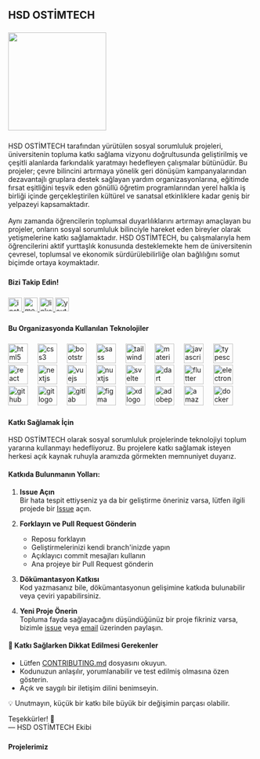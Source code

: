 <h2 align="left">HSD OSTİMTECH</h2>

###

<div align="left">
  <img height="200" src="https://media.licdn.com/dms/image/v2/D4E0BAQGvEndTpmWVWA/company-logo_200_200/B4EZWGjhBBHMAM-/0/1741719212606?e=1753920000&v=beta&t=r32eMlvNfMFLB6EuQuGknoDbhNqINnNbmWT6_aDTXD4"  />
</div>

###

<p align="left">HSD OSTİMTECH tarafından yürütülen sosyal sorumluluk projeleri, üniversitenin topluma katkı sağlama vizyonu doğrultusunda geliştirilmiş ve çeşitli alanlarda farkındalık yaratmayı hedefleyen çalışmalar bütünüdür. Bu projeler; çevre bilincini artırmaya yönelik geri dönüşüm kampanyalarından dezavantajlı gruplara destek sağlayan yardım organizasyonlarına, eğitimde fırsat eşitliğini teşvik eden gönüllü öğretim programlarından yerel halkla iş birliği içinde gerçekleştirilen kültürel ve sanatsal etkinliklere kadar geniş bir yelpazeyi kapsamaktadır.<br><br>Aynı zamanda öğrencilerin toplumsal duyarlılıklarını artırmayı amaçlayan bu projeler, onların sosyal sorumluluk bilinciyle hareket eden bireyler olarak yetişmelerine katkı sağlamaktadır. HSD OSTİMTECH, bu çalışmalarıyla hem öğrencilerini aktif yurttaşlık konusunda desteklemekte hem de üniversitenin çevresel, toplumsal ve ekonomik sürdürülebilirliğe olan bağlılığını somut biçimde ortaya koymaktadır.</p>

###

<h4 align="left">Bizi Takip Edin!</h4>

###

<div align="left">
  <a href="https://www.instagram.com/hsd.ostimtech" target="_blank">
    <img src="https://img.shields.io/static/v1?message=Instagram&logo=instagram&label=&color=E4405F&logoColor=white&labelColor=&style=for-the-badge" height="28" alt="instagram logo"  />
  </a>
  <a href="https://www.medium.com/@hsd.ostimtech" target="_blank">
    <img src="https://img.shields.io/static/v1?message=Medium&logo=medium&label=&color=12100E&logoColor=white&labelColor=&style=for-the-badge" height="28" alt="medium logo"  />
  </a>
  <a href="https://www.linkedin.com/company/hsd-ostimtech/posts/?feedView=all" target="_blank">
    <img src="https://img.shields.io/static/v1?message=LinkedIn&logo=linkedin&label=&color=0077B5&logoColor=white&labelColor=&style=for-the-badge" height="28" alt="linkedin logo"  />
  </a>
  <a href="https://youtube.com/@hsdostimtech?si=Ke12CCj9nj0D0pU3" target="_blank">
    <img src="https://img.shields.io/static/v1?message=Youtube&logo=youtube&label=&color=FF0000&logoColor=white&labelColor=&style=for-the-badge" height="28" alt="youtube logo"  />
  </a>
</div>

###

<h4 align="left">Bu Organizasyonda Kullanılan Teknolojiler</h4>

###

<div align="left">
  <img src="https://skillicons.dev/icons?i=html" height="40" alt="html5 logo"  />
  <img width="12" />
  <img src="https://skillicons.dev/icons?i=css" height="40" alt="css3 logo"  />
  <img width="12" />
  <img src="https://skillicons.dev/icons?i=bootstrap" height="40" alt="bootstrap logo"  />
  <img width="12" />
  <img src="https://skillicons.dev/icons?i=sass" height="40" alt="sass logo"  />
  <img width="12" />
  <img src="https://skillicons.dev/icons?i=tailwind" height="40" alt="tailwindcss logo"  />
  <img width="12" />
  <img src="https://skillicons.dev/icons?i=materialui" height="40" alt="materialui logo"  />
  <img width="12" />
  <img src="https://skillicons.dev/icons?i=js" height="40" alt="javascript logo"  />
  <img width="12" />
  <img src="https://skillicons.dev/icons?i=ts" height="40" alt="typescript logo"  />
  <img width="12" />
  <img src="https://skillicons.dev/icons?i=react" height="40" alt="react logo"  />
  <img width="12" />
  <img src="https://skillicons.dev/icons?i=nextjs" height="40" alt="nextjs logo"  />
  <img width="12" />
  <img src="https://skillicons.dev/icons?i=vue" height="40" alt="vuejs logo"  />
  <img width="12" />
  <img src="https://skillicons.dev/icons?i=nuxtjs" height="40" alt="nuxtjs logo"  />
  <img width="12" />
  <img src="https://skillicons.dev/icons?i=svelte" height="40" alt="svelte logo"  />
  <img width="12" />
  <img src="https://skillicons.dev/icons?i=dart" height="40" alt="dart logo"  />
  <img width="12" />
  <img src="https://skillicons.dev/icons?i=flutter" height="40" alt="flutter logo"  />
  <img width="12" />
  <img src="https://skillicons.dev/icons?i=electron" height="40" alt="electron logo"  />
  <img width="12" />
  <img src="https://skillicons.dev/icons?i=github" height="40" alt="github logo"  />
  <img width="12" />
  <img src="https://skillicons.dev/icons?i=git" height="40" alt="git logo"  />
  <img width="12" />
  <img src="https://skillicons.dev/icons?i=gitlab" height="40" alt="gitlab logo"  />
  <img width="12" />
  <img src="https://skillicons.dev/icons?i=figma" height="40" alt="figma logo"  />
  <img width="12" />
  <img src="https://skillicons.dev/icons?i=xd" height="40" alt="xd logo"  />
  <img width="12" />
  <img src="https://skillicons.dev/icons?i=ps" height="40" alt="adobephotoshop logo"  />
  <img width="12" />
  <img src="https://skillicons.dev/icons?i=aws" height="40" alt="amazonwebservices logo"  />
  <img width="12" />
  <img src="https://skillicons.dev/icons?i=docker" height="40" alt="docker logo"  />
</div>

###

<h4 align="left">Katkı Sağlamak İçin</h4>

HSD OSTİMTECH olarak sosyal sorumluluk projelerinde teknolojiyi toplum yararına kullanmayı hedefliyoruz. Bu projelere katkı sağlamak isteyen herkesi açık kaynak ruhuyla aramızda görmekten memnuniyet duyarız.

#### Katkıda Bulunmanın Yolları:

1. **Issue Açın**  
   Bir hata tespit ettiyseniz ya da bir geliştirme öneriniz varsa, lütfen ilgili projede bir [Issue](https://docs.github.com/en/issues) açın.

2. **Forklayın ve Pull Request Gönderin**  
   - Reposu forklayın  
   - Geliştirmelerinizi kendi branch'inizde yapın  
   - Açıklayıcı commit mesajları kullanın  
   - Ana projeye bir Pull Request gönderin

3. **Dökümantasyon Katkısı**  
   Kod yazmasanız bile, dökümantasyonun gelişimine katkıda bulunabilir veya çeviri yapabilirsiniz.

4. **Yeni Proje Önerin**  
   Topluma fayda sağlayacağını düşündüğünüz bir proje fikriniz varsa, bizimle [issue](https://github.com) veya [email](mailto:hsd.ostimtech@gmail.com) üzerinden paylaşın.

#### 📌 Katkı Sağlarken Dikkat Edilmesi Gerekenler

- Lütfen [CONTRIBUTING.md](./CONTRIBUTING.md) dosyasını okuyun.
- Kodunuzun anlaşılır, yorumlanabilir ve test edilmiş olmasına özen gösterin.
- Açık ve saygılı bir iletişim dilini benimseyin.

💡 Unutmayın, küçük bir katkı bile büyük bir değişimin parçası olabilir.

Teşekkürler! 🙌  
— HSD OSTİMTECH Ekibi


###

<h4 align="left">Projelerimiz</h4>

###
